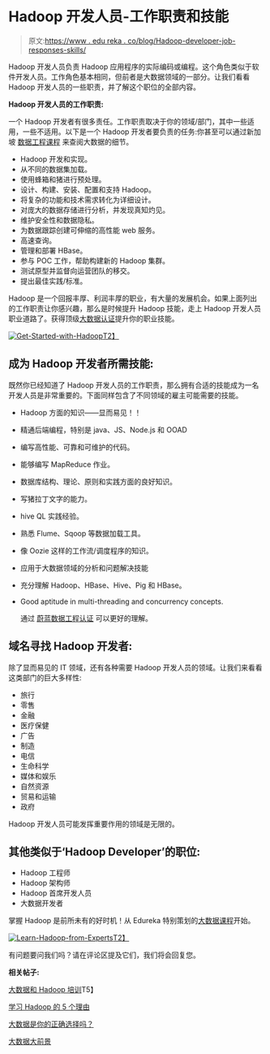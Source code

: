# Hadoop 开发人员-工作职责和技能

> 原文:[https://www . edu reka . co/blog/Hadoop-developer-job-responses-skills/](https://www.edureka.co/blog/hadoop-developer-job-responsibilities-skills/)

Hadoop 开发人员负责 Hadoop 应用程序的实际编码或编程。这个角色类似于软件开发人员。工作角色基本相同，但前者是大数据领域的一部分。让我们看看 Hadoop 开发人员的一些职责，并了解这个职位的全部内容。

**Hadoop 开发人员的工作职责:**

一个 Hadoop 开发者有很多责任。工作职责取决于你的领域/部门，其中一些适用，一些不适用。以下是一个 Hadoop 开发者要负责的任务:你甚至可以通过新加坡 [数据工程课程](https://www.edureka.co/microsoft-azure-data-engineering-certification-course-singapore) 来查阅大数据的细节。

*   Hadoop 开发和实现。
*   从不同的数据集加载。
*   使用蜂箱和猪进行预处理。
*   设计、构建、安装、配置和支持 Hadoop。
*   将复杂的功能和技术需求转化为详细设计。
*   对庞大的数据存储进行分析，并发现真知灼见。
*   维护安全性和数据隐私。
*   为数据跟踪创建可伸缩的高性能 web 服务。
*   高速查询。
*   管理和部署 HBase。
*   参与 POC 工作，帮助构建新的 Hadoop 集群。
*   测试原型并监督向运营团队的移交。
*   提出最佳实践/标准。

Hadoop 是一个回报丰厚、利润丰厚的职业，有大量的发展机会。如果上面列出的工作职责让你感兴趣，那么是时候提升 Hadoop 技能，走上 Hadoop 开发人员职业道路了。获得顶级[大数据认证](https://www.edureka.co/blog/top-big-data-certifications)提升你的职业技能。

[![Get-Started-with-Hadoop](../Images/8fc2ef4100aa37b5a02770d10f29dd59.png)T2】](https://www.edureka.co/big-data-and-hadoop)

## **成为 Hadoop 开发者所需技能:**

既然你已经知道了 Hadoop 开发人员的工作职责，那么拥有合适的技能成为一名开发人员是非常重要的。下面同样包含了不同领域的雇主可能需要的技能。

*   Hadoop 方面的知识——显而易见！！
*   精通后端编程，特别是 java、JS、Node.js 和 OOAD
*   编写高性能、可靠和可维护的代码。
*   能够编写 MapReduce 作业。
*   数据库结构、理论、原则和实践方面的良好知识。
*   写猪拉丁文字的能力。
*   hive QL 实践经验。
*   熟悉 Flume、Sqoop 等数据加载工具。
*   像 Oozie 这样的工作流/调度程序的知识。
*   应用于大数据领域的分析和问题解决技能
*   充分理解 Hadoop、HBase、Hive、Pig 和 HBase。
*   Good aptitude in multi-threading and concurrency concepts. 

    通过 [蔚蓝数据工程认证](https://www.edureka.co/microsoft-azure-data-engineering-certification-course) 可以更好的理解。

## **域名寻找 Hadoop 开发者:**

除了显而易见的 IT 领域，还有各种需要 Hadoop 开发人员的领域。让我们来看看这类部门的巨大多样性:

*   旅行
*   零售
*   金融
*   医疗保健
*   广告
*   制造
*   电信
*   生命科学
*   媒体和娱乐
*   自然资源
*   贸易和运输
*   政府

Hadoop 开发人员可能发挥重要作用的领域是无限的。

## **其他类似于‘Hadoop Developer’的职位:**

*   Hadoop 工程师
*   Hadoop 架构师
*   Hadoop 首席开发人员
*   大数据开发者

掌握 Hadoop 是前所未有的好时机！从 Edureka 特别策划的[大数据课程](https://www.edureka.co/big-data-hadoop-training-certification)开始。

[![Learn-Hadoop-from-Experts](../Images/412d219e7995a620d4c6c6e303ad314d.png)T2】](https://www.edureka.co/big-data-and-hadoop)

有问题要问我们吗？请在评论区提及它们，我们将会回复您。

**相关帖子:**

[大数据和 Hadoop 培训](https://www.edureka.co/big-data-and-hadoop)T5】

[学习 Hadoop 的 5 个理由](https://www.edureka.co/blog/5-reasons-to-learn-hadoop "5 Reasons to Learn Hadoop")

[大数据是你的正确选择吗？](https://www.edureka.co/blog/is-big-data-the-right-move/ "Is Big Data the Right Move for You?")

[大数据大前景](https://www.edureka.co/blog/big-prospects-for-big-data/ "Big Prospects for Big Data")
